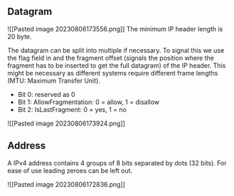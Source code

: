 ## Datagram

![[Pasted image 20230806173556.png]]
The minimum IP header length is 20 byte.

The datagram can be split into multiple if necessary. To signal this we use the flag field in and the fragment offset (signals the position where the fragment has to be inserted to get the full datagram) of the IP header. This might be necessary as different systems require different frame lengths (MTU: Maximum Transfer Unit).

- Bit 0: reserved as 0
- Bit 1: AllowFragmentation: 0 = allow, 1 = disallow
- Bit 2: IsLastFragment: 0 = yes, 1 = no

![[Pasted image 20230806173924.png]]

## Address

A IPv4 address contains 4 groups of 8 bits separated by dots (32 bits). For ease of use leading zeroes can be left out.

![[Pasted image 20230806172836.png]]
